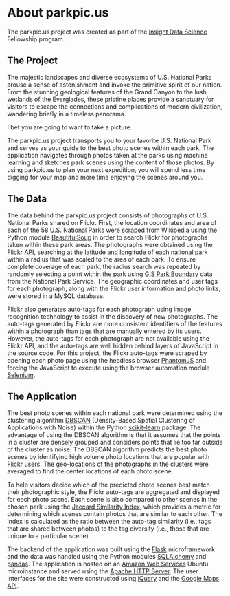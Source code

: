# About parkpic.us

The parkpic.us project was created as part of the [Insight Data Science](http://www.insightdatascience.com) Fellowship program.

## The Project
The majestic landscapes and diverse ecosystems of U.S. National Parks arouse a sense of astonishment and invoke the primitive spirit of our nation. From the stunning geological features of the Grand Canyon to the lush wetlands of the Everglades, these pristine places provide a sanctuary for visitors to escape the connections and complications of modern civilization, wandering briefly in a timeless panorama.

I bet you are going to want to take a picture.

The parkpic.us project transports you to your favorite U.S. National Park and serves as your guide to the best photo scenes within each park. The application navigates through photos taken at the parks using machine learning and sketches park scenes using the content of those photos. By using parkpic.us to plan your next expedition, you will spend less time digging for your map and more time enjoying the scenes around you.

## The Data

The data behind the parkpic.us project consists of photographs of U.S. National Parks shared on Flickr. First, the location coordinates and area of each of the 58 U.S. National Parks were scraped from Wikipedia using the Python module [BeautifulSoup](http://www.crummy.com/software/BeautifulSoup/) in order to search Flickr for photographs taken within these park areas. The photographs were obtained using the [Flickr API](https://www.flickr.com/services/api/), searching at the latitude and longitude of each national park within a radius that was scaled to the area of each park. To ensure complete coverage of each park, the radius search was repeated by randomly selecting a point within the park using [GIS Park Boundary](https://catalog.data.gov/dataset/national-park-boundariesf0a4c) data from the National Park Service. The geographic coordinates and user tags for each photograph, along with the Flickr user information and photo links, were stored in a MySQL database.

Flickr also generates auto-tags for each photograph using image recognition technology to assist in the discovery of new photographs. The auto-tags generated by Flickr are more consistent identifiers of the features within a photograph than tags that are manually entered by its users. However, the auto-tags for each photograph are not available using the Flickr API, and the auto-tags are well hidden behind layers of JavaScript in the source code. For this project, the Flickr auto-tags were scraped by opening each photo page using the headless browser [PhantomJS](http://phantomjs.org/) and forcing the JavaScript to execute using the browser automation module [Selenium](http://www.seleniumhq.org/projects/webdriver/).

## The Application

The best photo scenes within each national park were determined using the clustering algorithm [DBSCAN](https://en.wikipedia.org/wiki/DBSCAN) (Density-Based Spatial Clustering of Applications with Noise) within the Python [scikit-learn](http://scikit-learn.org/stable/) package. The advantage of using the DBSCAN algorithm is that it assumes that the points in a cluster are densely grouped and considers points that lie too far outside of the cluster as noise. The DBSCAN algorithm predicts the best photo scenes by identifying high volume photo locations that are popular with Flickr users. The geo-locations of the photographs in the clusters were averaged to find the center locations of each photo scene.

To help visitors decide which of the predicted photo scenes best match their photographic style, the Flickr auto-tags are aggregated and displayed for each photo scene. Each scene is also compared to other scenes in the chosen park using the [Jaccard Similarity Index](https://en.wikipedia.org/wiki/Jaccard_index), which provides a metric for determining which scenes contain photos that are similar to each other. The index is calculated as the ratio between the auto-tag similarity (i.e., tags that are shared between photos) to the tag diversity (i.e., those that are unique to a particular scene).

The backend of the application was built using the [Flask](http://flask.pocoo.org/) microframework and the data was handled using the Python modules [SQLAlchemy](http://www.sqlalchemy.org/) and [pandas](http://pandas.pydata.org/). The application is hosted on an [Amazon Web Services](https://aws.amazon.com/) Ubuntu microinstance and served using the [Apache HTTP Server](https://httpd.apache.org/). The user interfaces for the site were constructed using [jQuery](https://jquery.com/) and the [Google Maps API](https://developers.google.com/maps/?hl=en).
